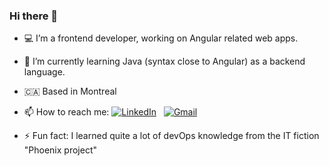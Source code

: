 ### Hi there 👋



- 💻 I’m a frontend developer, working on Angular related web apps.
- 🌱 I’m currently learning Java (syntax close to Angular) as a backend language.
- 🇨🇦 Based in Montreal


- 📫 How to reach me:
<a href="https://www.linkedin.com/in/jing-gu-b369a85b/"><img alt="LinkedIn" src="https://img.shields.io/badge/linkedin%20-%230077B5.svg?&style=flat&logo=linkedin&logoColor=white"/></a> &nbsp;
<a href="mailto:jinggu.dev@gmail.com"><img alt="Gmail" src="https://img.shields.io/badge/Gmail-D14836?style=flat&logo=gmail&logoColor=white" /></a> &nbsp;
- ⚡ Fun fact: I learned quite a lot of devOps knowledge from the IT fiction "Phoenix project"

